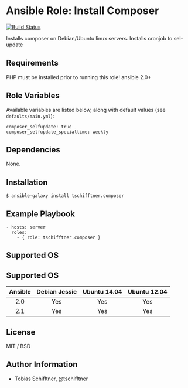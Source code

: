 # Ansible Role: Install Composer

[![Build Status](https://travis-ci.org/tschifftner/ansible-role-composer.svg)](https://travis-ci.org/tschifftner/ansible-role-composer)

Installs composer on Debian/Ubuntu linux servers. Installs cronjob to sel-update

## Requirements

PHP must be installed prior to running this role!
ansible 2.0+

## Role Variables

Available variables are listed below, along with default values (see `defaults/main.yml`):

```
composer_selfupdate: true
composer_selfupdate_specialtime: weekly
```

## Dependencies

None.

## Installation

```
$ ansible-galaxy install tschifftner.composer
```

## Example Playbook

    - hosts: server
      roles:
        - { role: tschifftner.composer }

## Supported OS
## Supported OS
Ansible          | Debian Jessie    | Ubuntu 14.04    | Ubuntu 12.04
:--------------: | :--------------: | :-------------: | :-------------: 
2.0              | Yes              | Yes             | Yes
2.1              | Yes              | Yes             | Yes


## License

MIT / BSD

## Author Information

 - Tobias Schifftner, @tschifftner